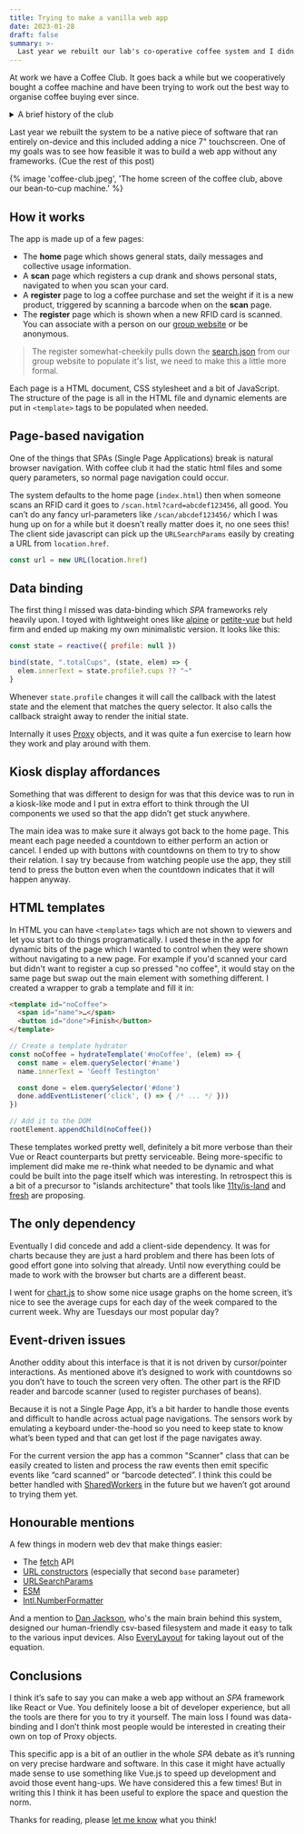 ```yaml
---
title: Trying to make a vanilla web app
date: 2023-01-28
draft: false
summary: >-
  Last year we rebuilt our lab's co-operative coffee system and I didn't use any frameworks
---
```


At work we have a Coffee Club. It goes back a while but we cooperatively bought a coffee machine and have been trying to work out the best way to organise coffee buying ever since.

<details>
<summary>A brief history of the club</summary>

In our old office we were split on two floors and upstairs had an "official" lab-sanctioned and paid machine and on our floor we had naught. One Black Friday a few of us clubbed together to buy a bean-to-cup machine and a bunch of coffee beans.

We had this brilliant idea that we could ask people who wanted to join to buy 3 bags of beans to be in the club. This solved our need for beans running out and we had more people to talk to on coffee breaks. Yes, we just made a Ponzi scheme.

When we, very quickly, realised that Ponzi schemes don’t work, we set about making a fair system to decide who should be the next person to buy coffee beans. We hooked up a Raspberry Pi and RFID sensor to self-report cups drank to a Google sheet and a Google form to register purchases.

The machine now knew who had bought the least amount of beans for the number of cups they had drank and sent them a nice email to tell them about it.

</details>

Last year we rebuilt the system to be a native piece of software that ran entirely on-device and this included adding a nice 7" touchscreen. One of my goals was to see how feasible it was to build a web app without any frameworks. (Cue the rest of this post)

{% image 'coffee-club.jpeg', 'The home screen of the coffee club, above our bean-to-cup machine.' %}

## How it works

The app is made up of a few pages:

- The **home** page which shows general stats, daily messages and collective usage information.
- A **scan** page which registers a cup drank and shows personal stats, navigated to when you scan your card.
- A **register** page to log a coffee purchase and set the weight if it is a new product, triggered by scanning a barcode when on the **scan** page.
- The **register** page which is shown when a new RFID card is scanned. You can associate with a person on our [group website](https://openlab.ncl.ac.uk/people/) or be anonymous.

> The register somewhat-cheekily pulls down the [search.json](https://openlab.ncl.ac.uk/search.json) from our group website to populate it's list, we need to make this a little more formal.

Each page is a HTML document, CSS stylesheet and a bit of JavaScript. The structure of the page is all in the HTML file and dynamic elements are put in `<template>` tags to be populated when needed.

## Page-based navigation

One of the things that SPAs (Single Page Applications) break is natural browser navigation. With coffee club it had the static html files and some query parameters, so normal page navigation could occur.

The system defaults to the home page (`index.html`) then when someone scans an RFID card it goes to `/scan.html?card=abcdef123456`, all good. You can’t do any fancy url-parameters like `/scan/abcdef123456/` which I was hung up on for a while but it doesn’t really matter does it, no one sees this! The client side javascript can pick up the `URLSearchParams` easily by creating a URL from `location.href`.

```js
const url = new URL(location.href)
```

## Data binding

The first thing I missed was data-binding which _SPA_ frameworks rely heavily upon. I toyed with lightweight ones like [alpine](https://alpinejs.dev/) or [petite-vue](https://github.com/vuejs/petite-vue) but held firm and ended up making my own minimalistic version. It looks like this:

```js
const state = reactive({ profile: null })

bind(state, ".totalCups", (state, elem) => {
  elem.innerText = state.profile?.cups ?? "~"
}
```

Whenever `state.profile` changes it will call the callback with the latest state and the element that matches the query selector. It also calls the callback straight away to render the initial state.

Internally it uses [Proxy](https://developer.mozilla.org/en-US/docs/Web/JavaScript/Reference/Global_Objects/Proxy) objects, and it was quite a fun exercise to learn how they work and play around with them.

## Kiosk display affordances

Something that was different to design for was that this device was to run in a kiosk-like mode and I put in extra effort to think through the UI components we used so that the app didn’t get stuck anywhere.

The main idea was to make sure it always got back to the home page. This meant each page needed a countdown to either perform an action or cancel. I ended up with buttons with countdowns on them to try to show their relation. I say try because from watching people use the app, they still tend to press the button even when the countdown indicates that it will happen anyway.

## HTML templates

In HTML you can have `<template>` tags which are not shown to viewers and let you start to do things programatically. I used these in the app for dynamic bits of the page which I wanted to control when they were shown without navigating to a new page. For example if you'd scanned your card but didn't want to register a cup so pressed "no coffee", it would stay on the same page but swap out the main element with something different. I created a wrapper to grab a template and fill it in:

```html
<template id="noCoffee">
  <span id="name">…</span>
  <button id="done">Finish</button>
</template>
```

```js
// Create a template hydrator
const noCoffee = hydrateTemplate('#noCoffee', (elem) => {
  const name = elem.querySelector('#name')
  name.innerText = 'Geoff Testington'

  const done = elem.querySelector('#done')
  done.addEventListener('click', () => { /* ... */ }))
})

// Add it to the DOM
rootElement.appendChild(noCoffee())
```

These templates worked pretty well, definitely a bit more verbose than their Vue or React counterparts but pretty serviceable. Being more-specific to implement did make me re-think what needed to be dynamic and what could be built into the page itself which was interesting. In retrospect this is a bit of a precursor to "islands architecture" that tools like [11ty/is-land](https://github.com/11ty/is-land) and [fresh](https://fresh.deno.dev/docs/concepts/islands) are proposing.

## The only dependency

Eventually I did concede and add a client-side dependency. It was for charts because they are just a hard problem and there has been lots of good effort gone into solving that already. Until now everything could be made to work with the browser but charts are a different beast.

I went for [chart.js](https://www.chartjs.org/) to show some nice usage graphs on the home screen, it’s nice to see the average cups for each day of the week compared to the current week. Why are Tuesdays our most popular day?

## Event-driven issues

Another oddity about this interface is that it is not driven by cursor/pointer interactions. As mentioned above it’s designed to work with countdowns so you don’t have to touch the screen very often. The other part is the RFID reader and barcode scanner (used to register purchases of beans).

Because it is not a Single Page App, it’s a bit harder to handle those events and difficult to handle across actual page navigations. The sensors work by emulating a keyboard under-the-hood so you need to keep state to know what’s been typed and that can get lost if the page navigates away.

For the current version the app has a common "Scanner" class that can be easily created to listen and process the raw events then emit specific events like “card scanned” or “barcode detected”. I think this could be better handled with [SharedWorkers](https://developer.mozilla.org/en-US/docs/Web/API/SharedWorker) in the future but we haven’t got around to trying them yet.

## Honourable mentions

A few things in modern web dev that make things easier:

- The [fetch](https://developer.mozilla.org/en-US/docs/Web/API/Fetch_API) API
- [URL constructors](https://developer.mozilla.org/en-US/docs/Web/API/URL/URL) (especially that second `base` parameter)
- [URLSearchParams](https://developer.mozilla.org/en-US/docs/Web/API/URLSearchParams)
- [ESM](https://developer.mozilla.org/en-US/docs/Web/JavaScript/Guide/Modules)
- [Intl.NumberFormatter](https://developer.mozilla.org/en-US/docs/Web/JavaScript/Reference/Global_Objects/Intl/NumberFormat)

And a mention to [Dan Jackson](https://danjackson.dev/), who's the main brain behind this system, designed our human-friendly csv-based filesystem and made it easy to talk to the various input devices. Also [EveryLayout](https://every-layout.dev) for taking layout out of the equation.

## Conclusions

I think it’s safe to say you can make a web app without an _SPA_ framework like React or Vue. You definitely loose a bit of developer experience, but all the tools are there for you to try it yourself. The main loss I found was data-binding and I don’t think most people would be interested in creating their own on top of Proxy objects.

This specific app is a bit of an outlier in the whole _SPA_ debate as it’s running on very precise hardware and software. In this case it might have actually made sense to use something like Vue.js to speed up development and avoid those event hang-ups. We have considered this a few times! But in writing this I think it has been useful to explore the space and question the norm.

Thanks for reading, please [let me know](https://hyem.tech/@rob) what you think!
